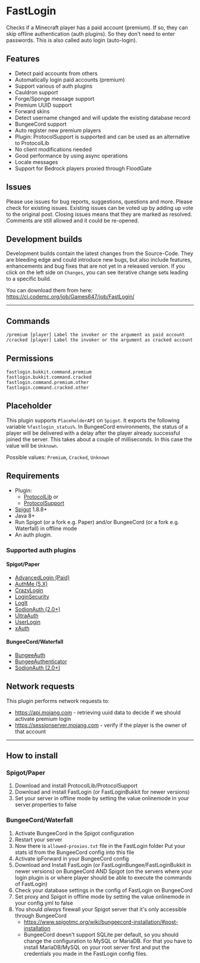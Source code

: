 # FastLogin

Checks if a Minecraft player has a paid account (premium). If so, they can skip offline authentication (auth plugins).
So they don't need to enter passwords. This is also called auto login (auto-login).

## Features

* Detect paid accounts from others
* Automatically login paid accounts (premium)
* Support various of auth plugins
* Cauldron support
* Forge/Sponge message support
* Premium UUID support
* Forward skins
* Detect username changed and will update the existing database record
* BungeeCord support
* Auto register new premium players
* Plugin: ProtocolSupport is supported and can be used as an alternative to ProtocolLib
* No client modifications needed
* Good performance by using async operations
* Locale messages
* Support for Bedrock players proxied through FloodGate

## Issues

Please use issues for bug reports, suggestions, questions and more. Please check for existing issues. Existing issues
can be voted up by adding up vote to the original post. Closing issues means that they are marked as resolved. Comments
are still allowed and it could be re-opened.

## Development builds

Development builds contain the latest changes from the Source-Code. They are bleeding edge and could introduce new bugs,
but also include features, enhancements and bug fixes that are not yet in a released version. If you click on the left
side on `Changes`, you can see iterative change sets leading to a specific build.

You can download them from here: https://ci.codemc.org/job/Games647/job/FastLogin/

***

## Commands

    /premium [player] Label the invoker or the argument as paid account
    /cracked [player] Label the invoker or the argument as cracked account

## Permissions

    fastlogin.bukkit.command.premium
    fastlogin.bukkit.command.cracked
    fastlogin.command.premium.other
    fastlogin.command.cracked.other

## Placeholder

This plugin supports `PlaceholderAPI` on `Spigot`. It exports the following variable
`%fastlogin_status%`. In BungeeCord environments, the status of a player will be delivered with a delay after the player
already successful joined the server. This takes about a couple of milliseconds. In this case the value
will be `Unknown`.

Possible values: `Premium`, `Cracked`, `Unknown`

## Requirements

* Plugin:
    * [ProtocolLib](https://www.spigotmc.org/resources/protocollib.1997/) or
    * [ProtocolSupport](https://www.spigotmc.org/resources/protocolsupport.7201/)
* [Spigot](https://www.spigotmc.org) 1.8.8+
* Java 8+
* Run Spigot (or a fork e.g. Paper) and/or BungeeCord (or a fork e.g. Waterfall) in offline mode
* An auth plugin.

### Supported auth plugins

#### Spigot/Paper

* [AdvancedLogin (Paid)](https://www.spigotmc.org/resources/advancedlogin.10510/)
* [AuthMe (5.X)](https://dev.bukkit.org/bukkit-plugins/authme-reloaded/)
* [CrazyLogin](https://dev.bukkit.org/bukkit-plugins/crazylogin/)
* [LoginSecurity](https://dev.bukkit.org/bukkit-plugins/loginsecurity/)
* [LogIt](https://github.com/games647/LogIt)
* [SodionAuth (2.0+)](https://github.com/MohistMC/SodionAuth)
* [UltraAuth](https://dev.bukkit.org/bukkit-plugins/ultraauth-aa/)
* [UserLogin](https://www.spigotmc.org/resources/userlogin.80669/)
* [xAuth](https://dev.bukkit.org/bukkit-plugins/xauth/)

#### BungeeCord/Waterfall

* [BungeeAuth](https://www.spigotmc.org/resources/bungeeauth.493/)
* [BungeeAuthenticator](https://www.spigotmc.org/resources/bungeecordauthenticator.87669/)
* [SodionAuth (2.0+)](https://github.com/MohistMC/SodionAuth)

## Network requests

This plugin performs network requests to:

* https://api.mojang.com - retrieving uuid data to decide if we should activate premium login
* https://sessionserver.mojang.com - verify if the player is the owner of that account

***

## How to install

### Spigot/Paper

1. Download and install ProtocolLib/ProtocolSupport
2. Download and install FastLogin (or FastLoginBukkit for newer versions)
3. Set your server in offline mode by setting the value onlinemode in your server.properties to false

### BungeeCord/Waterfall

1. Activate BungeeCord in the Spigot configuration
2. Restart your server
3. Now there is `allowed-proxies.txt` file in the FastLogin folder
Put your stats id from the BungeeCord config into this file
4. Activate ipForward in your BungeeCord config
5. Download and Install FastLogin (or FastLoginBungee/FastLoginBukkit in newer versions) on BungeeCord AND Spigot
(on the servers where your login plugin is or where player should be able to execute the commands of FastLogin)
6. Check your database settings in the config of FastLogin on BungeeCord
7. Set proxy and Spigot in offline mode by setting the value onlinemode in your config.yml to false
8. You should *always* firewall your Spigot server that it's only accessible through BungeeCord
    * https://www.spigotmc.org/wiki/bungeecord-installation/#post-installation
    * BungeeCord doesn't support SQLite per default, so you should change the configuration to MySQL or MariaDB. For that you have to install MariaDB/MySQL on your root server first and put the credentials you made in the FastLogin config files.
